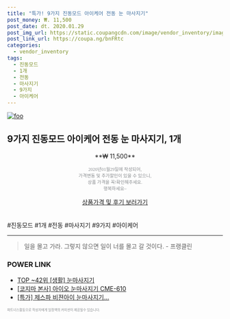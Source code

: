 ```yaml
--- 
title: "특가! 9가지 진동모드 아이케어 전동 눈 마사지기" 
post_money: ₩. 11,500 
post_date: dt. 2020.01.29 
post_img_url: https://static.coupangcdn.com/image/vendor_inventory/images/2015/12/30/22/2/fc0016c8-43c0-4b68-b195-22a7e45671f9.jpg 
post_link_url: https://coupa.ng/bnFRtc 
categories: 
  - vendor_inventory 
tags: 
  - 진동모드 
  - 1개 
  - 전동 
  - 마사지기 
  - 9가지 
  - 아이케어 
--- 
```

[![foo](https://static.coupangcdn.com/image/vendor_inventory/images/2015/12/30/22/2/fc0016c8-43c0-4b68-b195-22a7e45671f9.jpg)](https://coupa.ng/bnFRtc) 

## 9가지 진동모드 아이케어 전동 눈 마사지기, 1개 
<p style="text-align: center;">**₩ 11,500**</p> 
<p style="text-align: center;"><span style="color: #898c8f; font-family: Georgia,Times,serif; font-size: 0.75em;">2020년01월29일에 작성되어, <br>가격변동 및 추가할인이 있을 수 있으니,<br> 상품 가격을 꼭!확인해주세요.<br>행복하세요~</span> 
</p>	 
<div markdown="0" style="text-align: center;"><a href="https://coupa.ng/bnFRtc" class="btn btn--success">상품가격 및 후기 보러가기</a></div> 
<br><br> 
  #진동모드 #1개 #전동 #마사지기 #9가지 #아이케어 
<hr> 

> 일을 몰고 가라. 그렇지 않으면 일이 너를 몰고 갈 것이다. - 프랭클린 


### POWER LINK

* <a href="https://blog.naver.com/an0733/221788406138" target="_blank"> TOP ~42위 [생활] 눈마사지기</a>
* <a href="https://blog.naver.com/fasyy4321/221790190733" target="_blank">[코지마 본사] 아이오 눈마사지기 CME-610</a>
* <a href="https://blog.naver.com/sakai111/221789972399" target="_blank">[특가] 제스파 비젼아이 눈마사지기...</a>

<span style="color: #898c8f; font-family: Georgia,Times,serif; font-size: 0.55em;">파트너스활동으로 작성자에게 일정액의 커미션이 제공될수 있습니다.</span> 
